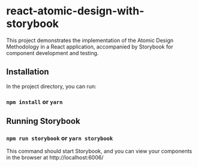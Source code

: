 # react-atomic-design-with-storybook

This project demonstrates the implementation of the Atomic Design Methodology in a React application, accompanied by Storybook for component development and testing.

## Installation

In the project directory, you can run:

### `npm install` or `yarn`

## Running Storybook

### `npm run storybook` or `yarn storybook`

This command should start Storybook, and you can view your components in the browser at http://localhost:6006/
